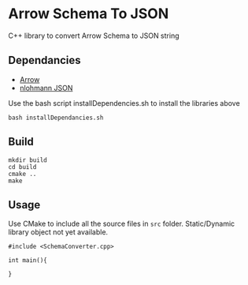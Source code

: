 # Arrow Schema To JSON
C++ library to convert Arrow Schema to JSON string

## Dependancies
- [Arrow](https://github.com/apache/arrow)
- [nlohmann JSON](https://github.com/nlohmann/json)

Use the bash script installDependencies.sh to install the libraries above
```
bash installDependancies.sh
```

## Build
```
mkdir build
cd build
cmake ..
make
```

## Usage
Use CMake to include all the source files in `src` folder. Static/Dynamic library object not yet available.
```
#include <SchemaConverter.cpp>

int main(){
    
}
```